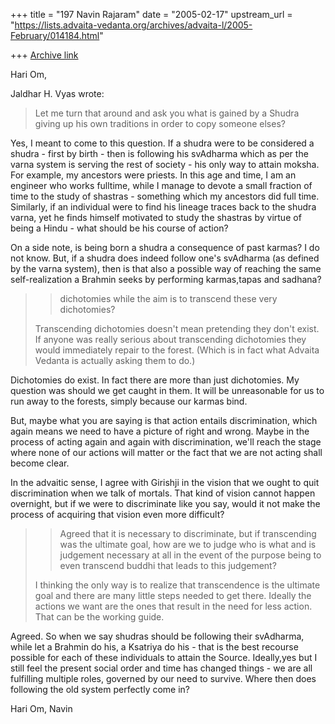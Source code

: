 +++
title = "197 Navin Rajaram"
date = "2005-02-17"
upstream_url = "https://lists.advaita-vedanta.org/archives/advaita-l/2005-February/014184.html"

+++
[Archive link](https://lists.advaita-vedanta.org/archives/advaita-l/2005-February/014184.html)

Hari Om,

Jaldhar H. Vyas wrote:

>Let me turn that around and ask you what is gained by a Shudra giving up
>his own traditions in order to copy someone elses?
>  
>
Yes, I meant to come to this question. If a shudra were to be considered 
a shudra - first by birth - then is following his svAdharma which as per 
the varna system is serving the rest of society - his only way to attain 
moksha.
For example, my ancestors were priests. In this age and time, I am an 
engineer who works fulltime, while I manage to devote a small fraction 
of time to the study of shastras - something which my ancestors did full 
time. Similarly, if an individual were to find his lineage traces back 
to the shudra varna, yet he finds himself motivated to study the 
shastras by virtue of being a Hindu - what should be his course of action?

On a side note, is being born a shudra a consequence of past karmas? I 
do not know. But, if a shudra does indeed follow one's svAdharma (as 
defined by the varna system), then is that also a possible way of 
reaching the same self-realization a Brahmin seeks by performing 
karmas,tapas and sadhana?


>>dichotomies while the aim is to transcend these very dichotomies?
>>
>>    
>>
>
>Transcending dichotomies doesn't mean pretending they don't exist.  If
>anyone was really serious about transcending dichotomies they would
>immediately repair to the forest.  (Which is in fact what Advaita Vedanta
>is actually asking them to do.)
>

Dichotomies do exist. In fact there are more than just dichotomies. My 
question was should we get caught in them. It will be unreasonable for 
us to run away to the forests, simply because our karmas bind.

But, maybe what you are saying is that action entails discrimination, 
which again means we need to have a picture of right and wrong. Maybe in 
the process of acting again and again with discrimination, we'll reach 
the stage where none of our actions will matter or the fact that we are 
not acting shall become clear.

In the advaitic sense, I agree with Girishji in the vision that we ought 
to quit discrimination when we talk of mortals. That kind of vision 
cannot happen overnight, but if we were to discriminate like you say, 
would it not  make the process of acquiring that vision even more 
difficult?

>>Agreed that it is necessary to discriminate, but if transcending was the
>>ultimate goal, how are we to judge who is what and is judgement
>>necessary at all in the event of the purpose being to even transcend
>>buddhi that leads to this judgement?
>>
>>    
>>
>
>I thinking the only way is to realize that transcendence is the
>ultimate goal and there are many little steps needed to get there.
>Ideally the actions we want are the ones that result in the need for less
>action.  That can be the working guide.
>
>  
>

Agreed. So when we say shudras should be following their svAdharma, 
while let a Brahmin do his, a Ksatriya do his - that is the best 
recourse possible for each of these individuals to attain the Source. 
Ideally,yes but I still feel the present social order and time has 
changed things - we are all fulfilling multiple roles, governed by our 
need to survive. Where then does following the old system perfectly come 
in?


Hari Om,
Navin



